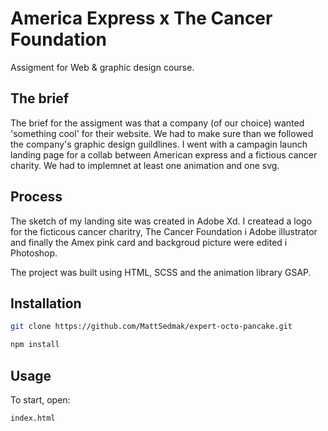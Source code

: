 # America Express x The Cancer Foundation

Assigment for Web & graphic design course.

## The brief

The brief for the assigment was that a company (of our choice) wanted 'something cool' for their website. We had to make sure than we followed the company's graphic design guildlines. I went with a campagin launch landing page for a collab between American express and a fictious cancer charity. We had to implemnet at least one animation and one svg.

## Process

The sketch of my landing site was created in Adobe Xd. I createad a logo for the ficticous cancer charitry, The Cancer Foundation i Adobe illustrator and finally the Amex pink card and backgroud picture were edited i Photoshop.

The project was built using HTML, SCSS and the animation library GSAP.

## Installation

```bash
git clone https://github.com/MattSedmak/expert-octo-pancake.git

npm install
```

## Usage

To start, open:

```
index.html
```
